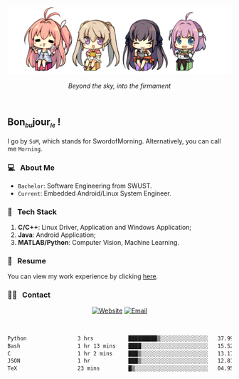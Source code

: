 <img src="./pic/Aokana.png">
<p align="center"><em>Beyond the sky, into the firmament</em></p>

<br/>

## Bon<sub><em><font size=2>bu</font></em></sub>jour<sub><em><font size=2>le</font></em></sub> !

I go by `SoM`, which stands for SwordofMorning. Alternatively, you can call me `Morning`.

### 💻 &nbsp; About Me

- `Bachelor`: Software Engineering from SWUST.
- `Current`: Embedded Android/Linux System Engineer.

### 🔧 &nbsp; Tech Stack

1. **C/C++**: Linux Driver, Application and Windows Application;
2. **Java**: Android Application;
3. **MATLAB/Python**: Computer Vision, Machine Learning.

### 📝 &nbsp; Resume

You can view my work experience by clicking <a href="https://swordofmorning.com/index.php/contact/">here</a>.

### 🤝🏻 &nbsp; Contact

<p align="center">
<a href="https://swordofmorning.com/"><img alt="Website" src="https://img.shields.io/badge/Website-swordofmorning.com-blue?style=flat-square&logo=google-chrome"></a>
<a href="mailto:master@xiaojintao.email
"><img alt="Email" src="https://img.shields.io/badge/Email-master@xiaojintao.email-blue?style=flat-square&logo=gmail"></a>
</p>

<br/>

<!--START_SECTION:waka-->

```txt
Python                3 hrs           █████████▒░░░░░░░░░░░░░░░   37.99 %
Bash                  1 hr 13 mins    ████░░░░░░░░░░░░░░░░░░░░░   15.52 %
C                     1 hr 2 mins     ███▒░░░░░░░░░░░░░░░░░░░░░   13.17 %
JSON                  1 hr            ███▒░░░░░░░░░░░░░░░░░░░░░   12.81 %
TeX                   23 mins         █▒░░░░░░░░░░░░░░░░░░░░░░░   04.95 %
```

<!--END_SECTION:waka-->
